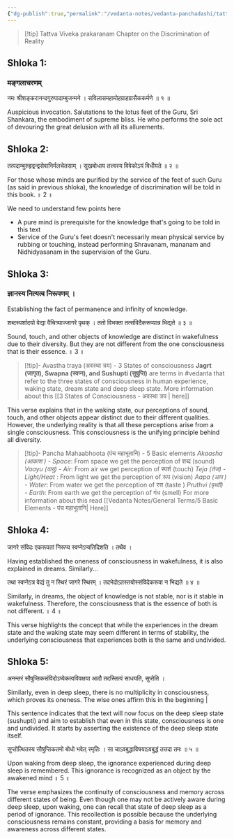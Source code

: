 ```yaml
---
{"dg-publish":true,"permalink":"/vedanta-notes/vedanta-panchadashi/tattva-viveka-prakaranam/","tags":["vedanta"]}
---
```


>[!tip] Tattva Viveka prakaranam
>Chapter on the Discrimination of Reality

## Shloka 1:

### मङ्गलाचरणम् 


नमः श्रीशङ्करानन्दगुरुपादाम्बुजन्मने । 
सविलासमहामोहग्राहग्रासैककर्मणे ॥ १ ॥

Auspicious invocation. Salutations to the lotus feet of the Guru, Sri Shankara, the embodiment of supreme bliss. He who performs the sole act of devouring the great delusion with all its allurements.


## Shloka 2:

तत्पदाम्बुरुहृद्वन्द्वसेवानिर्मलचेतसाम् । 
सुखबोधाय तत्त्वस्य विवेकोऽयं विधीयते ॥ २ ॥

For those whose minds are purified by the service of the feet of such Guru (as said in previous shloka), the knowledge of discrimination will be told in this book. ॥ 2 ॥

We need to understand few points here 
- A pure mind is prerequisite for the knowledge that's going to be told in this text
- Service of the Guru's feet doesn't necessarily mean physical service by rubbing or touching, instead performing Shravanam, mananam and Nidhidyasanam in the supervision of the Guru. 


## Shloka 3:

### ज्ञानस्य नित्यत्व  निरूपणम् ।

Establishing the fact of permanence and infinity of knowledge.

शब्दस्पर्शादयो वेद्या वैचित्र्याज्जागरे पृथक् । 
ततो विभक्ता तत्संविदैकरूप्यान्न भिद्यते ॥ ३ ॥

Sound, touch, and other objects of knowledge are distinct in wakefulness due to their diversity. But they are not different from the one consciousness that is their essence. ॥ 3 ॥

> [!tip]- Avastha traya (अवस्था त्रय) - 3 States of consciousness
**Jagrt (जागृत), Swapna (स्वप्न), and Sushupti (सुषुप्ति)** are terms in #vedanta that refer to the three states of consciousness in human experience, waking state, dream state and deep sleep state.
More information about this [[3 States of Consciousness - अवस्था त्रय \| here]]


This verse explains that in the waking state, our perceptions of sound, touch, and other objects appear distinct due to their different qualities. However, the underlying reality is that all these perceptions arise from a single consciousness. This consciousness is the unifying principle behind all diversity.

>[!tip]- Pancha Mahaabhoota (पंच महाभूतानि) - 5 Basic elements 
>*Akaasha (आकाश ) - Space*: From space we get the perception of शब्द (sound)
>*Vaayu (वायु) - Air*:  From air we get perception of स्पर्श (touch)
>*Teja (तेज) - Light/Heat* :  From light we get the perception of रूप (vision)
>*Aapa (आप ) - Water*: From water we get the perception of रस (taste )
>*Pruthvi (पृथ्वी) - Earth*:  From earth we get the perception of गंध (smell)
>For more information about this read [[Vedanta Notes/General Terms/5 Basic Elements - पंच महाभूतानि\| Here]]


## Shloka 4:

जागरे संविदः एकरूपतां निरूप्य स्वप्नेऽप्यतिदिशति । तथैव ।

Having established the oneness of consciousness in wakefulness, it is also explained in dreams. Similarly...

तथा स्वप्नेऽत्र  वेद्यं तु न स्थिरं जागरे स्थिरम् । 
तदभेदोऽतस्तयोस्संविदेकरूपा न भिद्यते ॥ ४ ॥

Similarly, in dreams, the object of knowledge is not stable, nor is it stable in wakefulness. Therefore, the consciousness that is the essence of both is not different. ॥ 4 ॥

This verse highlights the concept that while the experiences in the dream state and the waking state may seem different in terms of stability, the underlying consciousness that experiences both is the same and undivided.

## Shloka 5:

अनन्तरं सौषुप्तिकसंविदोऽप्येकत्वविवक्षया आदौ तदस्तित्वं साधयति, सुप्तेति ।

Similarly, even in deep sleep, there is no multiplicity in consciousness, which proves its oneness. The wise ones affirm this in the beginning |

This sentence indicates that the text will now focus on the deep sleep state (sushupti) and aim to establish that even in this state, consciousness is one and undivided. It starts by asserting the existence of the deep sleep state itself.

सुप्तोत्थितस्य सौषुप्तिकतमो बोधो भवेत् स्मृतिः । 
सा चाऽवबुद्धाविषयाऽवबुद्धं तत्तदा तमः ॥ ५ ॥

Upon waking from deep sleep, the ignorance experienced during deep sleep is remembered. This ignorance is recognized as an object by the awakened mind ॥ 5 ॥

The verse emphasizes the continuity of consciousness and memory across different states of being. Even though one may not be actively aware during deep sleep, upon waking, one can recall that state of deep sleep as a period of ignorance. This recollection is possible because the underlying consciousness remains constant, providing a basis for memory and awareness across different states.






